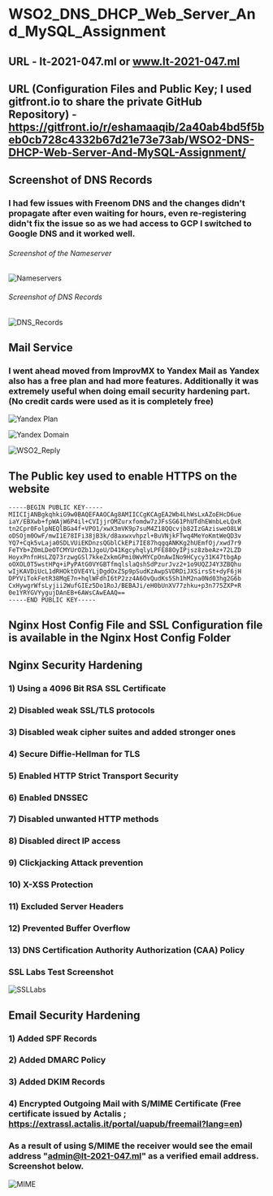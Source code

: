 # WSO2_DNS_DHCP_Web_Server_And_MySQL_Assignment


## URL - lt-2021-047.ml or www.lt-2021-047.ml 

## URL (Configuration Files and Public Key; I used gitfront.io to share the private GitHub Repository) - https://gitfront.io/r/eshamaaqib/2a40ab4bd5f5beb0cb728c4332b67d21e73e73ab/WSO2-DNS-DHCP-Web-Server-And-MySQL-Assignment/

## Screenshot of DNS Records 

### I had few issues with Freenom DNS and the changes didn't propagate after even waiting for hours, even re-registering didn't fix the issue so as we had access to GCP I switched to Google DNS and it worked well.

###### Screenshot of the Nameserver
![Nameservers](https://user-images.githubusercontent.com/75664650/128033123-4c31f807-a8f6-4081-8b2d-8f225115f818.png)

###### Screenshot of DNS Records
![DNS_Records](https://user-images.githubusercontent.com/75664650/128033178-2a579437-76b6-4595-af6f-7bf815f21af2.png)


## Mail Service

### I went ahead moved from ImprovMX to Yandex Mail as Yandex also has a free plan and had more features. Additionally it was extremely useful when doing email security hardening part. (No credit cards were used as it is completely free)

![Yandex Plan](https://user-images.githubusercontent.com/75664650/128034372-d3372481-b7dc-47a3-9392-186cf31b259a.png)

![Yandex Domain](https://user-images.githubusercontent.com/75664650/128034396-80ebf847-4fa8-4b06-a65c-a0da2f790ce6.png)

![WSO2_Reply](https://user-images.githubusercontent.com/75664650/128034800-e9de875d-8982-4653-ae3d-4f4c6d5b57d2.png)

## The Public key used to enable HTTPS on the website

```
-----BEGIN PUBLIC KEY-----
MIICIjANBgkqhkiG9w0BAQEFAAOCAg8AMIICCgKCAgEA2Wb4LhWsLxAZoEHcD6ue
iaY/EBXwb+fpWAjW6P4il+CVIjjrOMZurxfomdw7zJFsSG61PhUTdhEWnbLeLQxR
tn2Cpr0FolpNEQlBGa4f+VPO1/xwX3mVK9p7suM4Z18QQcvjb82IzGAzisweO8LW
oDSOjm0OwF/mwI1E78IFi38jB3k/d8axwxvhpzl+BuVNjkFTwq4MeYoKmtWeQD3v
YQ7+Cqk5vLaja0SDLVUiEKDnzsQGblCkEPi7IE87hqgqANKKg2hUEmfOj/xwd7r9
FeTYb+Z0mLDeOTCMYUrOZb1JgoU/D41KgcyhqlyLPFE88OyIPjsz8zbeAz+72LZD
HoyxPnfnHsLZQ73rzwgGSl7kkeZxkmGPmi0WvMYCpOnAwINo9HCycy31K47tbgAp
oOXOL0T5wstHPq+iPyPAtG0VYGBTfmqlslaQshSdPzurJvz2+1o9UQZJ4Y3ZBQhu
wIjKAVDiUcL1dRHOktOVE4YLjDgdOxZSp9pSudKzAwpSVDRDiJXSirsSt+dyF6jH
DPYViTokFetR38MqE7n+hqlWFdhI6tP2zz4A6OvQudKs5Sh1hM2na0Nd03hg2G6b
CxHywgrWfsLyjii2WufGIEz5Do1RoJ/BEBAJi/eH0bUnXV77zhku+p3n775ZXP+R
0e1YRYGVYygujDAnEB+6AWsCAwEAAQ==
-----END PUBLIC KEY-----
```

## Nginx Host Config File and SSL Configuration file is available in the Nginx Host Config Folder


## Nginx Security Hardening 

### 1) Using a 4096 Bit RSA SSL Certificate
### 2) Disabled weak SSL/TLS protocols
### 3) Disabled weak cipher suites and added stronger ones
### 4) Secure Diffie-Hellman for TLS
### 5) Enabled HTTP Strict Transport Security
### 6) Enabled DNSSEC
### 7) Disabled unwanted HTTP methods
### 8) Disabled direct IP access
### 9) Clickjacking Attack prevention
### 10) X-XSS Protection
### 11) Excluded Server Headers
### 12) Prevented Buffer Overflow
### 13) DNS Certification Authority Authorization (CAA) Policy


### SSL Labs Test Screenshot
![SSLLabs](https://user-images.githubusercontent.com/75664650/128040080-8e27acab-3cd1-4b62-8803-4d0d6c4a40b4.png)

## Email Security Hardening 

### 1) Added SPF Records
### 2) Added DMARC Policy
### 3) Added DKIM Records
### 4) Encrypted Outgoing Mail with S/MIME Certificate (Free certificate issued by Actalis ; https://extrassl.actalis.it/portal/uapub/freemail?lang=en)

### As a result of using S/MIME the receiver would see the email address "admin@lt-2021-047.ml" as a verified email address. Screenshot below.

![MIME](https://user-images.githubusercontent.com/75664650/128041233-d111505e-da9e-4ac5-914b-5ac6573dd2f8.png)



